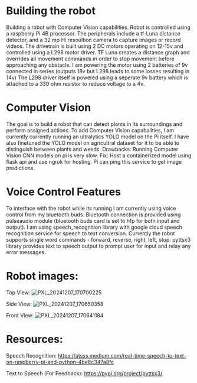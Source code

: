 # Building the robot
Building a robot with Computer Vision capabilities. Robot is controlled using a raspberry Pi 4B processor. 
The peripherals include a tf-Luna distance detector, and a 32 mp Hi resoultion camera to capture images or record videos.
The drivetrain is built using 2 DC motors operating on 12-15v and controlled using a L298 motor driver. 
TF Luna creates a distance graph and overrides all movement commands in order to stop movement before approaching any obstacle. 
I am powering the motor using 2 batteries of 9v connected in series (outputs 18v but L298 leads to some losses resulting in 14v)
The L298 driver itself is powered using a seperate 9v battery which is attached to a 330 ohm resistor to reduce voltage to a 4v.  

# Computer Vision
The goal is to build a robot that can detect plants in its surroundings and perform assigned actions.
To add Computer Vision capabalities, I am currently currently running an ultralytics YOLO model on the Pi itself. 
I have also finetuned the YOLO model on agricultral dataset for it to be able to distinguish between plants and weeds.
Drawbacks: Running Computer Vision CNN models on pi is very slow.
Fix: Host a containerized model using flask api and use ngrok for hosting. Pi can ping this service to get image predictions.

# Voice Control Features
To interface with the robot while its running I am currently using voice control from my bluetooth buds.
Bluetooth connection is provided using pulseaudio module (bluetooth buds card is set to hfp for both input and output).
I am using speech_recognition library with google cloud speech recognition service for speech to text conversion.
Currently the robot supports single word commands - forward, reverse, right, left, stop.
pyttsx3 library provides text to speech output to prompt user for input and relay any error messages.

# Robot images:
Top View:
![PXL_20241207_170700225](https://github.com/user-attachments/assets/65aa1004-ad71-4d3f-be6d-fdf788f3cd46)

Side View:
![PXL_20241207_170650358](https://github.com/user-attachments/assets/bf1c318c-c084-4d42-8a80-22c9ce910a82)

Front View:
![PXL_20241207_170641184](https://github.com/user-attachments/assets/504cd7a0-b8d2-4fd7-ae23-dbf517e464cc)

# Resources:
Speech Recognition: https://atsss.medium.com/real-time-speech-to-text-on-raspberry-pi-and-python-4be8c347a8fc

Text to Speech (For Feedback): https://pypi.org/project/pyttsx3/
